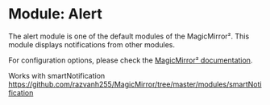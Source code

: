 # Module: Alert

The alert module is one of the default modules of the MagicMirror². This module displays notifications from other modules.

For configuration options, please check the [MagicMirror² documentation](https://docs.magicmirror.builders/modules/alert.html).

Works with smartNotification https://github.com/razvanh255/MagicMirror/tree/master/modules/smartNotification
